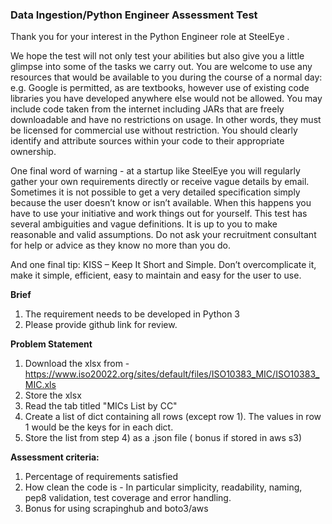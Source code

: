 ### **Data Ingestion/Python Engineer Assessment Test**

Thank you for your interest in the Python Engineer role at SteelEye .

We hope the test will not only test your abilities but also give you a little glimpse into some of the tasks we carry out. You are welcome to use any resources that would be available to you during the course of a normal day: e.g. Google is permitted, as are textbooks, however use of existing code libraries you have developed anywhere else would not be allowed. You may include code taken from the internet including JARs that are freely downloadable and have no restrictions on usage. In other words, they must be licensed for commercial use without restriction. You should clearly identify and attribute sources within your code to their appropriate ownership.

One final word of warning - at a startup like SteelEye you will regularly gather your own requirements directly or receive vague details by email. Sometimes it is not possible to get a very detailed specification simply because the user doesn’t know or isn’t available. When this happens you have to use your initiative and work things out for yourself. This test has several ambiguities and vague definitions. It is up to you to make reasonable and valid assumptions. Do not ask your recruitment consultant for help or advice as they know no more than you do.

And one final tip: KISS – Keep It Short and Simple. Don’t overcomplicate it, make it simple, efficient, easy to maintain and easy for the user to use.

**Brief**

1) The requirement needs to be developed in Python 3
2) Please provide github link for review.

**Problem Statement**
1) Download the xlsx from - https://www.iso20022.org/sites/default/files/ISO10383_MIC/ISO10383_MIC.xls
2) Store the xlsx
3) Read the tab titled "MICs List by CC"
4) Create a list of dict containing all rows (except row 1). The values in row 1 would be the keys for in each dict.
5) Store the list from step 4) as a .json file ( bonus if stored in aws s3)

**Assessment criteria:**

1) Percentage of requirements satisfied
2) How clean the code is - In particular simplicity, readability, naming, pep8 validation, test coverage and error handling.
3) Bonus for using scrapinghub and boto3/aws

